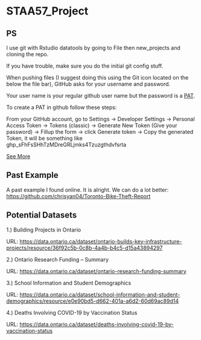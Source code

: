 # STAA57_Project

## PS

I use git with Rstudio datatools by going to File then new_projects and cloning 
the repo.

If you have trouble, make sure you do the initial git config stuff.

When pushing files (I suggest doing this using the Git icon located on the below 
the file bar), GitHub asks for your username and password. 

Your user name 
is your regular github user name but the password is a [PAT](https://forum.posit.co/t/pushing-to-github-requests-password-but-actually-needs-personal-access-token-pat/156610). 

To create a PAT in github follow these steps:

From your GitHub account, go to Settings → Developer Settings → 
Personal Access Token → Tokens (classic) → 
Generate New Token (Give your password) → Fillup the form → click Generate token 
→ Copy the generated Token, it will be something like 
ghp_sFhFsSHhTzMDreGRLjmks4Tzuzgthdvfsrta

[See More](https://stackoverflow.com/questions/68775869/message-support-for-password-authentication-was-removed)



## Past Example

A past example I found online. It is alright. We can do a lot better:
https://github.com/chrisyan04/Toronto-Bike-Theft-Report

## Potential Datasets


1.) Building Projects in Ontario

URL: https://data.ontario.ca/dataset/ontario-builds-key-infrastructure-projects/resource/36f92c5b-0c8b-4a4b-b4c5-d15a43894297

2.) Ontario Research Funding – Summary

URL: https://data.ontario.ca/dataset/ontario-research-funding-summary

3.) School Information and Student Demographics

URL: https://data.ontario.ca/dataset/school-information-and-student-demographics/resource/e0e90bd5-d662-401a-a6d2-60d69ac89d14

4.) Deaths Involving COVID-19 by Vaccination Status

URL: https://data.ontario.ca/dataset/deaths-involving-covid-19-by-vaccination-status


